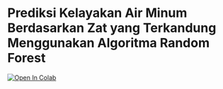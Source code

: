 # Prediksi Kelayakan Air Minum Berdasarkan Zat yang Terkandung Menggunakan Algoritma Random Forest
[![Open In Colab](https://colab.research.google.com/assets/colab-badge.svg)](https://colab.research.google.com/github/huzaifi18/water_potability/blob/main/TK2_Kelompok%205.ipynb)<br>